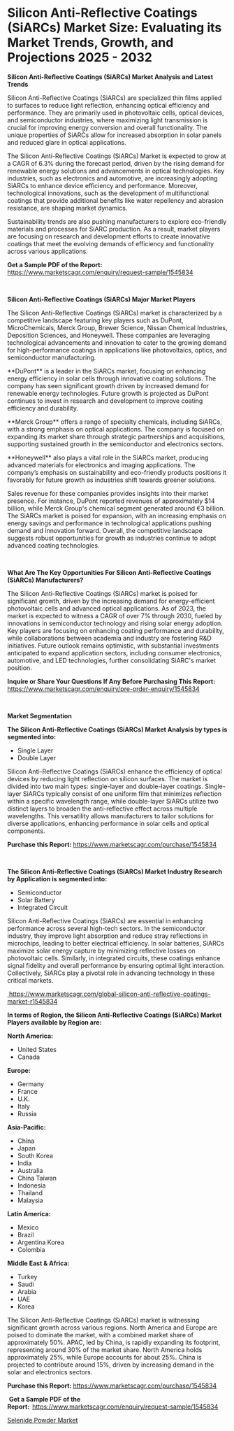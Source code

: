 <p><h1>Silicon Anti-Reflective Coatings (SiARCs) Market Size: Evaluating its Market Trends, Growth, and Projections 2025 - 2032</h1></p><p><strong>Silicon Anti-Reflective Coatings (SiARCs) Market Analysis and Latest Trends</strong></p>
<p><p>Silicon Anti-Reflective Coatings (SiARCs) are specialized thin films applied to surfaces to reduce light reflection, enhancing optical efficiency and performance. They are primarily used in photovoltaic cells, optical devices, and semiconductor industries, where maximizing light transmission is crucial for improving energy conversion and overall functionality. The unique properties of SiARCs allow for increased absorption in solar panels and reduced glare in optical applications.</p><p>The Silicon Anti-Reflective Coatings (SiARCs) Market is expected to grow at a CAGR of 6.3% during the forecast period, driven by the rising demand for renewable energy solutions and advancements in optical technologies. Key industries, such as electronics and automotive, are increasingly adopting SiARCs to enhance device efficiency and performance. Moreover, technological innovations, such as the development of multifunctional coatings that provide additional benefits like water repellency and abrasion resistance, are shaping market dynamics. </p><p>Sustainability trends are also pushing manufacturers to explore eco-friendly materials and processes for SiARC production. As a result, market players are focusing on research and development efforts to create innovative coatings that meet the evolving demands of efficiency and functionality across various applications.</p></p>
<p><strong>Get a Sample PDF of the Report:&nbsp;</strong> <a href="https://www.marketscagr.com/enquiry/request-sample/1545834?utm_campaign=1998&utm_medium=2&utm_source=Github&utm_content=ia&utm_term=01022025&utm_id=silicon-anti-reflective-coatings-siarcs">https://www.marketscagr.com/enquiry/request-sample/1545834</a></p>
<p>&nbsp;</p>
<p><strong>Silicon Anti-Reflective Coatings (SiARCs) Major Market Players</strong></p>
<p><p>The Silicon Anti-Reflective Coatings (SiARCs) market is characterized by a competitive landscape featuring key players such as DuPont, MicroChemicals, Merck Group, Brewer Science, Nissan Chemical Industries, Deposition Sciences, and Honeywell. These companies are leveraging technological advancements and innovation to cater to the growing demand for high-performance coatings in applications like photovoltaics, optics, and semiconductor manufacturing.</p><p>**DuPont** is a leader in the SiARCs market, focusing on enhancing energy efficiency in solar cells through innovative coating solutions. The company has seen significant growth driven by increased demand for renewable energy technologies. Future growth is projected as DuPont continues to invest in research and development to improve coating efficiency and durability.</p><p>**Merck Group** offers a range of specialty chemicals, including SiARCs, with a strong emphasis on optical applications. The company is focused on expanding its market share through strategic partnerships and acquisitions, supporting sustained growth in the semiconductor and electronics sectors.</p><p>**Honeywell** also plays a vital role in the SiARCs market, producing advanced materials for electronics and imaging applications. The company’s emphasis on sustainability and eco-friendly products positions it favorably for future growth as industries shift towards greener solutions.</p><p>Sales revenue for these companies provides insights into their market presence. For instance, DuPont reported revenues of approximately $14 billion, while Merck Group's chemical segment generated around €3 billion. The SiARCs market is poised for expansion, with an increasing emphasis on energy savings and performance in technological applications pushing demand and innovation forward. Overall, the competitive landscape suggests robust opportunities for growth as industries continue to adopt advanced coating technologies.</p></p>
<p>&nbsp;</p>
<p><strong>What Are The Key Opportunities For Silicon Anti-Reflective Coatings (SiARCs) Manufacturers?</strong></p>
<p><p>The Silicon Anti-Reflective Coatings (SiARCs) market is poised for significant growth, driven by the increasing demand for energy-efficient photovoltaic cells and advanced optical applications. As of 2023, the market is expected to witness a CAGR of over 7% through 2030, fueled by innovations in semiconductor technology and rising solar energy adoption. Key players are focusing on enhancing coating performance and durability, while collaborations between academia and industry are fostering R&D initiatives. Future outlook remains optimistic, with substantial investments anticipated to expand application sectors, including consumer electronics, automotive, and LED technologies, further consolidating SiARC's market position.</p></p>
<p><strong>Inquire or Share Your Questions If Any Before Purchasing This Report:</strong> <a href="https://www.marketscagr.com/enquiry/pre-order-enquiry/1545834?utm_campaign=1998&utm_medium=2&utm_source=Github&utm_content=ia&utm_term=01022025&utm_id=silicon-anti-reflective-coatings-siarcs">https://www.marketscagr.com/enquiry/pre-order-enquiry/1545834</a></p>
<p>&nbsp;</p>
<p><strong>Market Segmentation</strong></p>
<p><strong>The Silicon Anti-Reflective Coatings (SiARCs) Market Analysis by types is segmented into:</strong></p>
<p><ul><li>Single Layer</li><li>Double Layer</li></ul></p>
<p><p>Silicon Anti-Reflective Coatings (SiARCs) enhance the efficiency of optical devices by reducing light reflection on silicon surfaces. The market is divided into two main types: single-layer and double-layer coatings. Single-layer SiARCs typically consist of one uniform film that minimizes reflection within a specific wavelength range, while double-layer SiARCs utilize two distinct layers to broaden the anti-reflective effect across multiple wavelengths. This versatility allows manufacturers to tailor solutions for diverse applications, enhancing performance in solar cells and optical components.</p></p>
<p><strong>Purchase this Report:&nbsp;</strong><a href="https://www.marketscagr.com/purchase/1545834?utm_campaign=1998&utm_medium=2&utm_source=Github&utm_content=ia&utm_term=01022025&utm_id=silicon-anti-reflective-coatings-siarcs">https://www.marketscagr.com/purchase/1545834</a></p>
<p>&nbsp;</p>
<p><strong>The Silicon Anti-Reflective Coatings (SiARCs) Market Industry Research by Application is segmented into:</strong></p>
<p><ul><li>Semiconductor</li><li>Solar Battery</li><li>Integrated Circuit</li></ul></p>
<p><p>Silicon Anti-Reflective Coatings (SiARCs) are essential in enhancing performance across several high-tech sectors. In the semiconductor industry, they improve light absorption and reduce stray reflections in microchips, leading to better electrical efficiency. In solar batteries, SiARCs maximize solar energy capture by minimizing reflective losses on photovoltaic cells. Similarly, in integrated circuits, these coatings enhance signal fidelity and overall performance by ensuring optimal light interaction. Collectively, SiARCs play a pivotal role in advancing technology in these critical markets.</p></p>
<p><a href="https://www.marketscagr.com/global-silicon-anti-reflective-coatings-market-r1545834?utm_campaign=1998&utm_medium=2&utm_source=Github&utm_content=ia&utm_term=01022025&utm_id=silicon-anti-reflective-coatings-siarcs">&nbsp;https://www.marketscagr.com/global-silicon-anti-reflective-coatings-market-r1545834</a></p>
<p><strong>In terms of Region, the Silicon Anti-Reflective Coatings (SiARCs) Market Players available by Region are:</strong></p>
<p>
    <p> <strong> North America: </strong>
        <ul>
            <li>United States</li>
            <li>Canada</li>
        </ul>
        </p> 
    <p> <strong> Europe: </strong>
        <ul>
            <li>Germany</li>
            <li>France</li>
            <li>U.K.</li>
            <li>Italy</li>
            <li>Russia</li>
        </ul>
        </p> 
    <p> <strong> Asia-Pacific: </strong>
        <ul>
            <li>China</li>
            <li>Japan</li>
            <li>South Korea</li>
            <li>India</li>
            <li>Australia</li>
            <li>China Taiwan</li>
            <li>Indonesia</li>
            <li>Thailand</li>
            <li>Malaysia</li>
        </ul>
        </p> 
    <p> <strong> Latin America: </strong>
        <ul>
            <li>Mexico</li>
            <li>Brazil</li>
            <li>Argentina Korea</li>
            <li>Colombia</li>
        </ul>
        </p> 
    <p> <strong> Middle East & Africa: </strong>
        <ul>
            <li>Turkey</li>
            <li>Saudi</li>
            <li>Arabia</li>
            <li>UAE</li>
            <li>Korea</li>
        </ul>
    </p>
    </p>
<p><p>The Silicon Anti-Reflective Coatings (SiARCs) market is witnessing significant growth across various regions. North America and Europe are poised to dominate the market, with a combined market share of approximately 50%. APAC, led by China, is rapidly expanding its footprint, representing around 30% of the market share. North America holds approximately 25%, while Europe accounts for about 25%. China is projected to contribute around 15%, driven by increasing demand in the solar and electronics sectors.</p></p>
<p><strong>Purchase this Report: </strong><a href="https://www.marketscagr.com/purchase/1545834?utm_campaign=1998&utm_medium=2&utm_source=Github&utm_content=ia&utm_term=01022025&utm_id=silicon-anti-reflective-coatings-siarcs">https://www.marketscagr.com/purchase/1545834</a></p>
<p>&nbsp;<strong>Get a Sample PDF of the Report:&nbsp;&nbsp;</strong><a href="https://www.marketscagr.com/enquiry/request-sample/1545834?utm_campaign=1998&utm_medium=2&utm_source=Github&utm_content=ia&utm_term=01022025&utm_id=silicon-anti-reflective-coatings-siarcs">https://www.marketscagr.com/enquiry/request-sample/1545834</a></p>
<p><strong></strong></p>
<p><p><a href="https://github.com/mharielmesa/Market-Research-Report-List-5/blob/main/selenide-powder-market.md?utm_campaign=1998&utm_medium=2&utm_source=Github&utm_content=ia&utm_term=01022025&utm_id=silicon-anti-reflective-coatings-siarcs">Selenide Powder Market</a></p></p>
